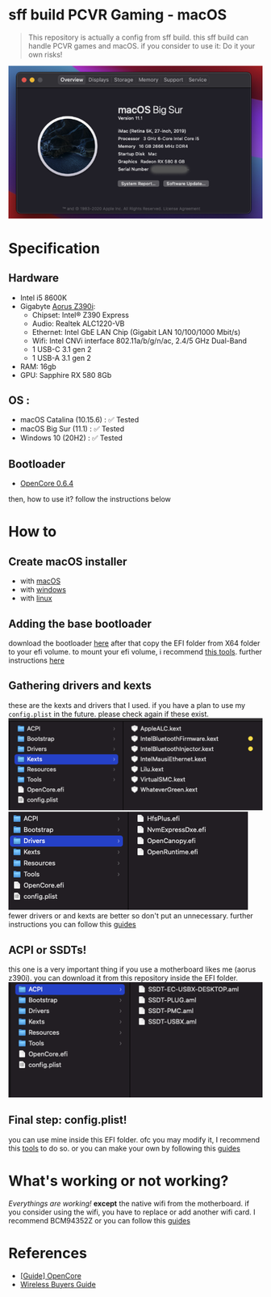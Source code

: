 # sff build PCVR Gaming - macOS
> This repository is actually a config from sff build. this sff build can handle PCVR games and macOS. if you consider to use it: Do it your own risks!    

![sysinfomac](docs/sysinfo.png)   
 
# Specification

## Hardware

- Intel i5 8600K
- Gigabyte [Aorus Z390i](https://www.gigabyte.com/Motherboard/Z390-I-AORUS-PRO-WIFI-rev-10/sp#sp):  
   - Chipset: Intel® Z390 Express  
   - Audio: Realtek ALC1220-VB  
   - Ethernet: Intel GbE LAN Chip (Gigabit LAN 10/100/1000 Mbit/s)  
   - Wifi: Intel CNVi interface 802.11a/b/g/n/ac, 2.4/5 GHz Dual-Band 
   - 1 USB-C 3.1 gen 2
   - 1 USB-A 3.1 gen 2  
- RAM: 16gb  
- GPU: Sapphire RX 580 8Gb

## OS :

- macOS Catalina (10.15.6) : :white_check_mark: Tested
- macOS Big Sur (11.1) : :white_check_mark: Tested
- Windows 10 (20H2) : :white_check_mark: Tested

## Bootloader

- [OpenCore 0.6.4](https://github.com/acidanthera/OpenCorePkg/releases/)

then, how to use it? follow the instructions below

# How to

## Create macOS installer

- with [macOS](https://dortania.github.io/OpenCore-Install-Guide/installer-guide/mac-install.html)
- with [windows](https://dortania.github.io/OpenCore-Install-Guide/installer-guide/winblows-install.html)
- with [linux](https://dortania.github.io/OpenCore-Install-Guide/installer-guide/linux-install.html)

## Adding the base bootloader

download the bootloader [here](https://github.com/acidanthera/OpenCorePkg/releases) 
after that copy the EFI folder from X64 folder to your efi volume. to mount your efi volume, i recommend [this tools](https://github.com/corpnewt/MountEFI). further instructions [here](https://github.com/acidanthera/OpenCorePkg/releases/)

## Gathering drivers and kexts

these are the kexts and drivers that I used. if you have a plan to use my `config.plist` in the future. please check again if these exist.   
![ketxs](docs/kexts.png)   
![drivers](docs/drivers.png)    
fewer drivers or and kexts are better so don't put an unnecessary. further instructions you can follow this [guides](https://dortania.github.io/OpenCore-Install-Guide/ktext.html) 

## ACPI or SSDTs!

this one is a very important thing if you use a motherboard likes me (aorus z390i).
you can download it from this repository inside the EFI folder.    
![acpi](docs/acpi.png)    

## Final step: config.plist!

you can use mine inside this EFI folder. ofc you may modify it, I recommend this [tools](https://github.com/corpnewt/ProperTree) to do so. 
or you can make your own by following this [guides](https://dortania.github.io/OpenCore-Install-Guide/config.plist/#creating-your-config-plist)

# What's working or not working?

_Everythings are working!_ **except** the native wifi from the motherboard. if you consider using the wifi, you have to replace or add another wifi card. I recommend BCM94352Z or you can follow this [guides](https://dortania.github.io/Wireless-Buyers-Guide/unsupported.html#supported-chipsets)

# References

- [[Guide] OpenCore](https://dortania.github.io/OpenCore-Install-Guide/)
- [Wireless Buyers Guide](https://dortania.github.io/Wireless-Buyers-Guide/)

